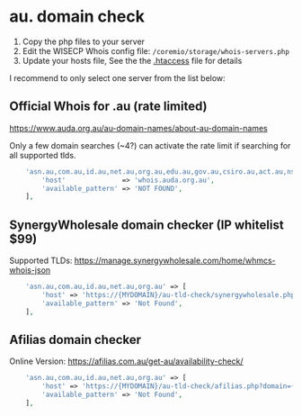 # au. domain check

1. Copy the php files to your server
2. Edit the WISECP Whois config file: `/coremio/storage/whois-servers.php`
3. Update your hosts file, See the the [.htaccess](.htaccess) file for details

I recommend to only select one server from the list below:

## Official Whois for .au (rate limited)

https://www.auda.org.au/au-domain-names/about-au-domain-names

Only a few domain searches (~4?) can activate the rate limit if searching for all supported tlds.

```php
    'asn.au,com.au,id.au,net.au,org.au,edu.au,gov.au,csiro.au,act.au,nsw.au,nt.au,qld.au,sa.au,tas.au,vic.au,wa.au' => [
        'host'              => 'whois.auda.org.au',
        'available_pattern' => 'NOT FOUND',
    ],
```

## SynergyWholesale domain checker (IP whitelist $99)

Supported TLDs: https://manage.synergywholesale.com/home/whmcs-whois-json

```php
    'asn.au,com.au,id.au,net.au,org.au' => [
        'host' => 'https://{MYDOMAIN}/au-tld-check/synergywholesale.php?domain={domain}',
        'available_pattern' => 'Not Found',
    ],
```

## Afilias domain checker

Online Version: https://afilias.com.au/get-au/availability-check/

```php
    'asn.au,com.au,id.au,net.au,org.au' => [
        'host' => 'https://{MYDOMAIN}/au-tld-check/afilias.php?domain={domain}',
        'available_pattern' => 'Not Found',
    ],
```
